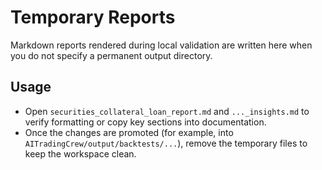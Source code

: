 # Temporary Reports

Markdown reports rendered during local validation are written here when you do not specify a permanent output directory.

## Usage
- Open `securities_collateral_loan_report.md` and `..._insights.md` to verify formatting or copy key sections into documentation.
- Once the changes are promoted (for example, into `AITradingCrew/output/backtests/...`), remove the temporary files to keep the workspace clean.
